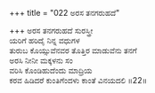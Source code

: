 +++
title = "022 ಅರಸ ತನಗರುಹದೆ"

+++
ಅರಸ ತನಗರುಹದೆ ಸುರಸ್ತ್ರೀ  
ಯರಿಗೆ ಹರಿದೈ ನಿನ್ನ ವಧುಗಳ  
ತುರುಬ ಕೊಯ್ಸುವೆನವರ ತೊತ್ತಿರ ಮಾಡುವೆನು ತನಗೆ   
ಅರಸಿ ನೀನೀ ಮಕ್ಕಳನು ಸಂ  
ವರಿಸಿ ಕೊಂಡಿಹುದೆಂದು ಮಾದ್ರಿಯ  
ಕರವ ಹಿಡಿದರೆ ಕುಂತಿಗೆಂದಳು ಕಾಂತೆ ವಿನಯದಲಿ     ॥22॥